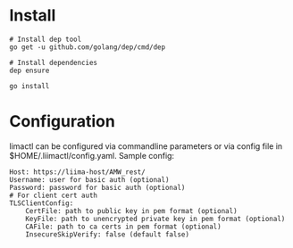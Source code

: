 # Install

```
# Install dep tool
go get -u github.com/golang/dep/cmd/dep

# Install dependencies
dep ensure

go install
```

# Configuration

limactl can be configured via commandline parameters or via config file in $HOME/.liimactl/config.yaml. Sample config:

```
Host: https://liima-host/AMW_rest/
Username: user for basic auth (optional)
Password: password for basic auth (optional)
# For client cert auth
TLSClientConfig:
    CertFile: path to public key in pem format (optional)
    KeyFile: path to unencrypted private key in pem format (optional)
    CAFile: path to ca certs in pem format (optional)
    InsecureSkipVerify: false (default false)
```
